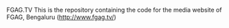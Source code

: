 FGAG.TV
This is the repository containing the code for the media website of FGAG, Bengaluru (http://www.fgag.tv/)
